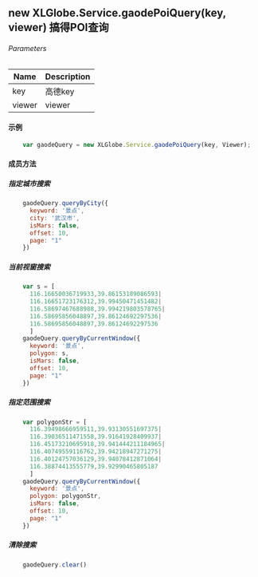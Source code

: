 ##  new XLGlobe.Service.gaodePoiQuery(key, viewer) 搞得POI查询

###### Parameters


|  Name |  Description |
| ------------ | ------------ |
|  key |  高德key |
|  viewer |  viewer |

#### 示例

``` javascript
    var gaodeQuery = new XLGlobe.Service.gaodePoiQuery(key, Viewer);
```
#### 成员方法
##### 指定城市搜索
``` javascript
    gaodeQuery.queryByCity({
      keyword: '景点',
      city: '武汉市',
      isMars: false,
      offset: 10,
      page: "1"
    })
```
##### 当前视窗搜索
``` javascript
    var s = [
      116.16650036719933,39.86153189086593|
      116.16651723176312,39.99450471451482|
      116.58697467688988,39.994219803578765|
      116.58695856048897,39.86124692297536|
      116.58695856048897,39.86124692297536
      ]
    gaodeQuery.queryByCurrentWindow({
      keyword: '景点',
      polygon: s,
      isMars: false,
      offset: 10,
      page: "1"
    })
```
##### 指定范围搜索
``` javascript
    var polygonStr = [
      116.39498666959511,39.93130551697375|
      116.39036511471558,39.91641928409937|
      116.45173210695918,39.941444211184965|
      116.40749559116762,39.94218947271275|
      116.40124757036129,39.94078412871064|
      116.38874413555779,39.92990465805187
      ]
    gaodeQuery.queryByCurrentWindow({
      keyword: '景点',
      polygon: polygonStr,
      isMars: false,
      offset: 10,
      page: "1"
    })
```
##### 清除搜索
``` javascript
    gaodeQuery.clear()
```